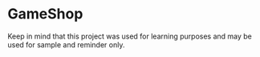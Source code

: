 # GameShop

Keep in mind that this project was used for learning purposes and may be used for sample and reminder only.
